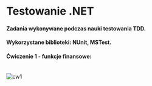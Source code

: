 # Testowanie .NET
#### Zadania wykonywane podczas nauki testowania TDD. <br/>
#### Wykorzystane biblioteki: NUnit, MSTest. <br/>
#### Ćwiczenie 1 - funkcje finansowe: <br/> <br/>
![cw1](https://github.com/KarolinaLewinska/Testowanie.NET/blob/main/cw1.PNG)
